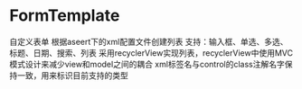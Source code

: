 # FormTemplate
自定义表单
根据aseert下的xml配置文件创建列表 支持：输入框、单选、多选、标题、日期、搜索、列表
采用recyclerView实现列表，recyclerView中使用MVC模式设计来减少view和model之间的耦合
xml标签名与control的class注解名字保持一致，用来标识目前支持的类型
